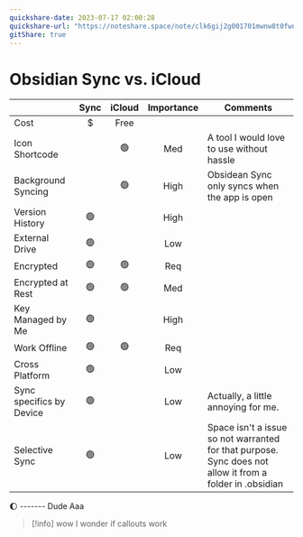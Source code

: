 ```yaml
---
quickshare-date: 2023-07-17 02:00:28
quickshare-url: "https://noteshare.space/note/clk6gij2g001701mwnw8t0fwn#5k62fgCmcsTnPJ7MLzQTXh9NwM2Q+Yf8PRDdcM6yp4A"
gitShare: true
---
```

# Obsidian Sync vs. iCloud

|                          |        Sync        |       iCloud       | Importance | Comments                                                                                                 |
| ------------------------ |:------------------:|:------------------:|:----------:| -------------------------------------------------------------------------------------------------------- |
| Cost                     |         $          |        Free        |            |                                                                                                          |
| Icon Shortcode           |                    | :green_circle: |    Med     | A tool I would love to use without hassle                                                                |
| Background Syncing       |                    | :green_circle: |    High    | Obsidean Sync only syncs when the app is open                                                            |
| Version History          | :green_circle: |                    |    High    |                                                                                                          |
| External Drive           | :green_circle: |                    |    Low     |                                                                                                          |
| Encrypted                | :green_circle: | :green_circle: |    Req     |                                                                                                          |
| Encrypted at Rest        |         :green_circle:           | :green_circle: |    Med     |                                                                                                          |
| Key Managed by Me        | :green_circle: |                    |    High    |                                                                                                          |
| Work Offline             | :green_circle: | :green_circle: |    Req     |                                                                                                          |
| Cross Platform           | :green_circle: |                    |    Low     |                                                                                                          |
| Sync specifics by Device | :green_circle: |                    |    Low     | Actually, a little annoying for me.                                                                      |
| Selective Sync           | :green_circle: |                    |    Low     | Space isn't a issue so not warranted for that purpose. Sync does not allow it from a folder in .obsidian |

:moon: -------
Dude
Aaa

>[!info] wow
>I wonder if callouts work